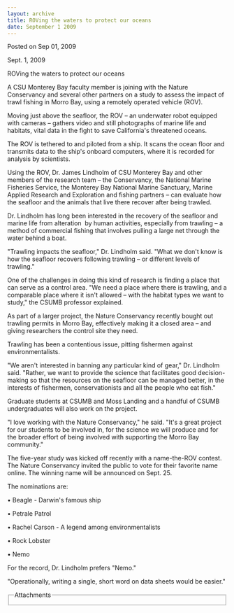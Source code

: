 ```yaml
---
layout: archive
title: ROVing the waters to protect our oceans
date: September 1 2009
---
```





<span class="date">Posted on Sep 01, 2009    </span>
<p>Sept. 1, 2009</p>
ROVing the waters to protect our oceans<br>
<p>A CSU Monterey Bay faculty member is joining with the Nature
Conservancy and several other partners on a study to assess the
impact of trawl fishing in Morro Bay, using a remotely operated
vehicle (ROV).</p>
<p>Moving just above the seafloor, the ROV &#x2013; an underwater robot
equipped with cameras &#x2013; gathers video and still photographs of
marine life and habitats, vital data in the fight to save
California&apos;s threatened oceans.</p>
<p>The ROV is tethered to and piloted from a ship. It scans the
ocean floor and transmits data to the ship&apos;s onboard computers,
where it is recorded for analysis by scientists.</p>
<p>Using the ROV, Dr. James Lindholm of CSU Monterey Bay and other
members of the research team &#x2013; the Conservancy, the National Marine
Fisheries Service, the Monterey Bay National Marine Sanctuary,
Marine Applied Research and Exploration and fishing partners &#x2013; can
evaluate how the seafloor and the animals that live there recover
after being trawled.</p>
<p>Dr. Lindholm has long been interested in the recovery of the
seafloor and marine life from alteration&#xA0; by human activities,
especially from trawling &#x2013; a method of commercial fishing that
involves pulling a large net through the water behind a boat.</p>
<p>&quot;Trawling impacts the seafloor,&quot; Dr. Lindholm said. &quot;What we
don&apos;t know is how the seafloor recovers following trawling &#x2013; or
different levels of trawling.&quot;</p>
<p>One of the challenges in doing this kind of research is finding
a place that can serve as a control area. &quot;We need a place where
there is trawling, and a comparable place where it isn&apos;t allowed &#x2013;
with the habitat types we want to study,&quot; the CSUMB professor
explained.</p>
<p>As part of a larger project, the Nature Conservancy recently
bought out trawling permits in Morro Bay, effectively making it a
closed area &#x2013; and giving researchers the control site they
need.</p>
<p>Trawling has been a contentious issue, pitting fishermen against
environmentalists.</p>
<p>&quot;We aren&apos;t interested in banning any particular kind of gear,&quot;
Dr. Lindholm said. &quot;Rather, we want to provide the science that
facilitates good decision-making so that the resources on the
seafloor can be managed better, in the interests of fishermen,
conservationists and all the people who eat fish.&quot;</p>
<p>Graduate students at CSUMB and Moss Landing and a handful of
CSUMB undergraduates will also work on the project.</p>
<p>&quot;I love working with the Nature Conservancy,&quot; he said. &quot;It&apos;s a
great project for our students to be involved in, for the science
we will produce and for the broader effort of being involved with
supporting the Morro Bay community.&quot;</p>
<p>The five-year study was kicked off recently with a name-the-ROV
contest. The Nature Conservancy invited the public to vote for
their favorite name online. The winning name will be announced on
Sept. 25.</p>
<p>The nominations are:</p>
<p>&#x2022; Beagle - Darwin&apos;s famous ship</p>
<p>&#x2022; Petrale Patrol</p>
<p>&#x2022; Rachel Carson - A legend among environmentalists</p>
<p>&#x2022; Rock Lobster</p>
<p>&#x2022; Nemo</p>
<p>For the record, Dr. Lindholm prefers &quot;Nemo.&quot;</p>
<p>&quot;Operationally, writing a single, short word on data sheets
would be easier.&quot;</p>
<fieldset class="fieldgroup group-attachments">
<legend>Attachments</legend>
<div class="field field-type-emvideo field-field-attach-video">
<div class="field-items">
<div class="field-item odd">
<div class="emvideo emvideo-video emvideo-"/>
</div>
</div>
</div>
</fieldset>
</br>





